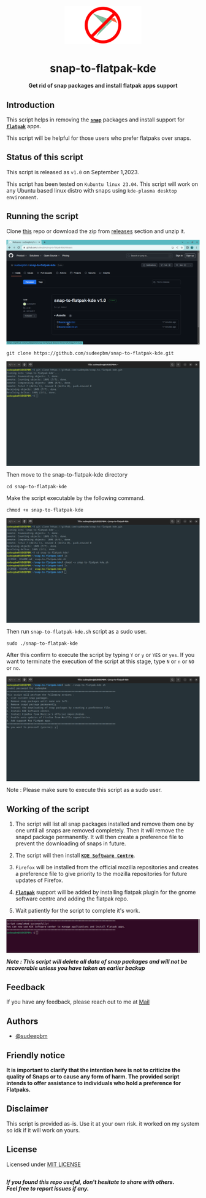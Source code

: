 <h1 align="center">
   <img src="Images/logo.png" alt="logo" height="100" width="200"/>
</h1>

<h1 align="center">
   <b>snap-to-flatpak-kde</b>
</h1>

<p align="center"><b>Get rid of snap packages and install flatpak apps support</b></p>

## Introduction

This script helps in removing the [**`snap`**](https://ubuntu.com/blog/whats-in-a-snap) packages and install support for [**`flatpak`**](https://flatpak.org) apps.

This script will be helpful for those users who prefer flatpaks over snaps.

## Status of this script
This script is released as `v1.0` on September 1,2023.

This script has been tested on `Kubuntu linux 23.04`. This script will work on any Ubuntu based linux distro with snaps using `kde-plasma desktop environment`.

## Running the script

Clone [this](https://github.com/sudeepbm/snap-to-flatpak-kde.git) repo or download the zip from [releases](https://github.com/sudeepbm/snap-to-flatpak-kde/releases) section and unzip it.

<img src="Images/Releases.png" alt="releases" align="center"/>

``` {.bash}
git clone https://github.com/sudeepbm/snap-to-flatpak-kde.git
```

<img src="Images/git clone.png" alt="git clone" align="center"/>

Then move to the snap-to-flatpak-kde directory

``` {.bash}
cd snap-to-flatpak-kde
```

Make the script executable by the following command.

``` {.bash}
chmod +x snap-to-flatpak-kde
```

<img src="Images/chmod.png" alt="chmod" align="center"/>

Then run `snap-to-flatpak-kde.sh` script as a sudo user.

``` {.bash}
sudo ./snap-to-flatpak-kde
```

After this confirm to execute the script by typing `Y` or `y` or `YES` or `yes`. If you want to terminate the execution of the script at this stage, type `N` or `n` or `NO` or `no`.

<img src="Images/script execution.png" alt="execution" align="center"/>

Note : Please make sure to execute this script as a sudo user.

## Working of the script

1. The script will list all snap packages installed and remove them one by one until all snaps are removed completely. Then it will remove the snapd package permanently. It will then create a preference file to prevent the downloading of snaps in future.

1. The script will then install [**`KDE Software Centre`**](https://apps.kde.org/).

1. `Firefox` will be installed from the official mozilla repositories and creates a preference file to give priority to the mozilla repositories for future updates of Firefox.

1. **[`Flatpak`](https://flatpak.org)** support will be added by installing flatpak plugin for the gnome software centre and adding the flatpak repo.

1. Wait patiently for the script to complete it's work.

<img src="Images/script complete.png" alt="script complete" align="center"/>

_**Note : This script will delete all data of snap packages and will not be recoverable unless you have taken an earlier backup**_

## Feedback

If you have any feedback, please reach out to me at [Mail](mailto:contact-me_github.w4cp8@aleeas.com) 

## Authors

- [@sudeepbm](https://www.github.com/sudeepbm) 

## Friendly notice

**It is important to clarify that the intention here is not to criticize the quality of Snaps or to cause any form of harm. The provided script intends to offer assistance to individuals who hold a preference for Flatpaks.**

## Disclaimer
This script is provided as-is. Use it at your own risk. it worked on my system so idk if it will work on yours.

## License

Licensed under [MIT LICENSE](LICENSE)

##

_**If you found this repo useful, don't hesitate to share with others.<br>
Feel free to report issues if any.**_
